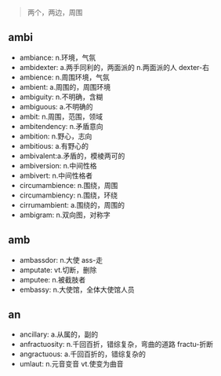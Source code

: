 > 两个，两边，周围

## ambi

- ambiance: n.环境，气氛
- ambidexter: a.两手同利的，两面派的 n.两面派的人 dexter-右
- ambience: n.周围环境，气氛
- ambient: a.周围的，周围环境
- ambiguity: n.不明确，含糊
- ambiguous: a.不明确的
- ambit: n.周围，范围，领域
- ambitendency: n.矛盾意向
- ambition: n.野心，志向
- ambitious: a.有野心的
- ambivalent:a.矛盾的，模棱两可的
- ambiversion: n.中间性格
- ambivert: n.中间性格者
- circumambience: n.围绕，周围
- circumambiency: n.围绕，环绕
- cirrumambient: a.围绕的，周围的
- ambigram: n.双向图，对称字

## amb

- ambassdor: n.大使 ass-走
- amputate: vt.切断，删除
- amputee: n.被截肢者
- embassy: n.大使馆，全体大使馆人员

## an

- ancillary: a.从属的，副的
- anfractuosity: n.千回百折，错综复杂，弯曲的道路 fractu-折断
- angractuous: a.千回百折的，错综复杂的
- umlaut: n.元音变音 vt.使变为曲音